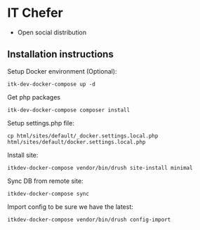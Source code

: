 # IT Chefer
- Open social distribution

## Installation instructions
Setup Docker environment (Optional):
```
itk-dev-docker-compose up -d
```
Get php packages
```
itk-dev-docker-compose composer install
```
Setup settings.php file:
```
cp html/sites/default/_docker.settings.local.php html/sites/default/docker.settings.local.php 
```
Install site: 
```
itkdev-docker-compose vendor/bin/drush site-install minimal
```
Sync DB from remote site:
```
itkdev-docker-compose sync
```
Import config to be sure we have the latest:
```
itkdev-docker-compose vendor/bin/drush config-import
```